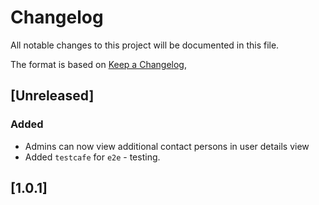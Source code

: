 # Changelog
All notable changes to this project will be documented in this file.

The format is based on [Keep a Changelog](https://keepachangelog.com/en/1.0.0/),

## [Unreleased]
### Added
- Admins can now view additional contact persons in user details view
- Added `testcafe` for `e2e` - testing.


## [1.0.1]
